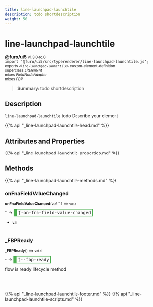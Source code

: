 ```yaml
---
title: line-launchpad-launchtile
description: todo shortdescription
weight: 50
---
```


# line-launchpad-launchtile
**@furo/ui5** <small>v1.3.0-rc.0</small>
<br>`import '@furo/ui5/src/typerenderer/line-launchpad-launchtile.js';`<small>
<br>exports `<line-launchpad-launchtile>` custom-element-definition
<br>superclass *LitElement*
<br> mixes *FieldNodeAdapter*
<br> mixes *FBP*</small>

> **Summary:** todo shortdescription

## Description

`line-launchpad-launchtile`
todo Describe your element

{{% api "_line-launchpad-launchtile-head.md" %}}

## Attributes and Properties
{{% api "_line-launchpad-launchtile-properties.md" %}}





## Methods
{{% api "_line-launchpad-launchtile-methods.md" %}}


### **onFnaFieldValueChanged**
<small>**onFnaFieldValueChanged**(*val* `` ) ⟹ `void`</small>

<small>`` </small> →
<span  style="border-width:2px 2px 2px 10px; border-style: solid;border-color:  rgb(76, 175, 80);font-family:monospace; padding:2px 4px;">ƒ-on-fna-field-value-changed</span>



- <small>val </small>
<br><br>

### **_FBPReady**
<small>**_FBPReady**() ⟹ `void`</small>

<small>`*`</small> →
<span  style="border-width:2px 2px 2px 10px; border-style: solid;border-color:  rgb(76, 175, 80);font-family:monospace; padding:2px 4px;">ƒ--fbp-ready</span>

flow is ready lifecycle method

<br><br>




{{% api "_line-launchpad-launchtile-footer.md" %}}
{{% api "_line-launchpad-launchtile-scripts.md" %}}
